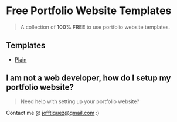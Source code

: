 # Free Portfolio Website Templates

> A collection of **100% FREE** to use portfolio website templates.

## Templates

- [Plain](https://jofftiquez.github.io/free-portfolio-templates/plain)

## I am not a web developer, how do I setup my portfolio website?

> Need help with setting up your portfolio website?

Contact me @ jofftiquez@gmail.com :)